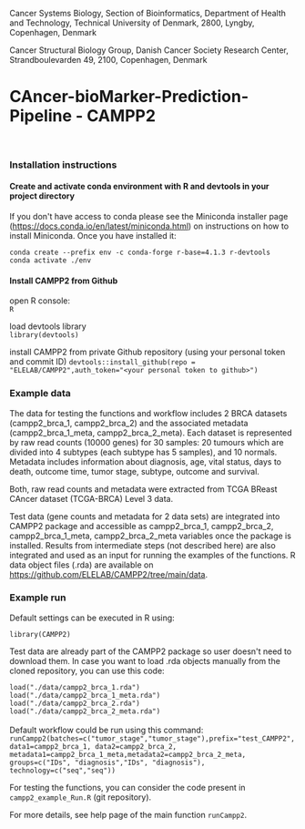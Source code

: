 Cancer Systems Biology, Section of Bioinformatics, Department of Health and Technology, Technical University of Denmark, 2800, Lyngby, Copenhagen, Denmark

Cancer Structural Biology Group, Danish Cancer Society Research Center, Strandboulevarden 49, 2100, Copenhagen, Denmark

# CAncer-bioMarker-Prediction-Pipeline - CAMPP2  #
<br/>

### Installation instructions

#### Create and activate conda environment with R and devtools in your project directory

If you don't have access to conda please see the Miniconda installer page (https://docs.conda.io/en/latest/miniconda.html) on instructions on how to install Miniconda.
Once you have installed it:

`conda create --prefix env -c conda-forge r-base=4.1.3 r-devtools` <br/>
`conda activate ./env`


#### Install CAMPP2 from Github
open R console: <br/>
`R` <br/>


load devtools library <br/>
`library(devtools)`

install CAMPP2 from private Github repository (using your personal token and commit ID)
`devtools::install_github(repo = "ELELAB/CAMPP2",auth_token="<your personal token to github>")`

### Example data
The data for testing the functions and workflow includes 2 BRCA datasets (campp2_brca_1, campp2_brca_2) and the associated metadata (campp2_brca_1_meta, campp2_brca_2_meta). Each dataset is represented by raw read counts (10000 genes) for 30 samples: 20 tumours which are divided into 4 subtypes (each subtype has 5 samples), and 10 normals. Metadata includes information about diagnosis, age, vital status, days to death, outcome time, tumor stage, subtype, outcome and survival.

Both, raw read counts and metadata were extracted from TCGA BReast CAncer dataset (TCGA-BRCA) Level 3 data. 

Test data (gene counts and metadata for 2 data sets) are integrated into CAMPP2 package and accessible as campp2_brca_1, campp2_brca_2, campp2_brca_1_meta, campp2_brca_2_meta variables once the package is installed. Results from intermediate steps (not described here) are also integrated and used as an input for running the examples of the functions. R data object files (.rda) are available on https://github.com/ELELAB/CAMPP2/tree/main/data. 


### Example run
Default settings can be executed in R using:

`library(CAMPP2)`

Test data are already part of the CAMPP2 package so user doesn't need to download them. In case you want to load .rda objects manually from the cloned repository, you can use this code:

`load("./data/campp2_brca_1.rda")` 
<br/>
`load("./data/campp2_brca_1_meta.rda")` 
<br/>
`load("./data/campp2_brca_2.rda")` 
<br/>
`load("./data/campp2_brca_2_meta.rda")` 
<br/>
<br/>
Default workflow could be run using this command: 
<br/>
`runCampp2(batches=c("tumor_stage","tumor_stage"),prefix="test_CAMPP2", data1=campp2_brca_1, data2=campp2_brca_2, metadata1=campp2_brca_1_meta,metadata2=campp2_brca_2_meta, groups=c("IDs", "diagnosis","IDs", "diagnosis"), technology=c("seq","seq"))`
<br/>

For testing the functions, you can consider the code present in `campp2_example_Run.R` (git repository). <br/>

For more details, see help page of the main function `runCampp2`.
